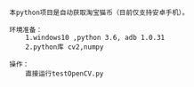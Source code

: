 	本python项目是自动获取淘宝猫币（目前仅支持安卓手机）。

	环境准备：
		1.windows10 ,python 3.6, adb 1.0.31
		2.python库 cv2,numpy
		
	操作：
		直接运行testOpenCV.py